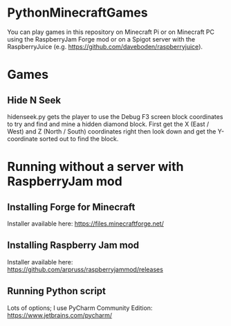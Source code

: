 # PythonMinecraftGames

You can play games in this repository on Minecraft Pi or on Minecraft PC using the RaspberryJam Forge mod or on a Spigot server with the RaspberryJuice (e.g. https://github.com/daveboden/raspberryjuice).

# Games

## Hide N Seek

hidenseek.py gets the player to use the Debug F3 screen block coordinates to try and find and mine a hidden diamond block.
First get the X (East / West) and Z (North / South) coordinates right then look down and get the Y-coordinate sorted out to find the block.

# Running without a server with RaspberryJam mod

## Installing Forge for Minecraft

Installer available here: https://files.minecraftforge.net/

## Installing Raspberry Jam mod

Installer available here: https://github.com/arpruss/raspberryjammod/releases

## Running Python script

Lots of options; I use PyCharm Community Edition: https://www.jetbrains.com/pycharm/
